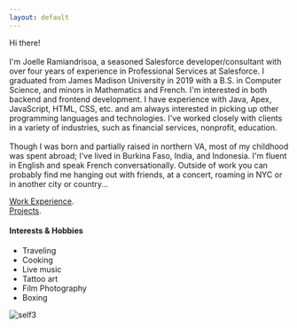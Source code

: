 ```yaml
---
layout: default
---
```


<!--Text can be **bold**, _italic_, or ~~strikethrough~~.-->

Hi there! <br><br>
    I'm Joelle Ramiandrisoa, a seasoned Salesforce developer/consultant with over four years of experience in Professional Services at Salesforce.
    I graduated from James Madison University in 2019 with a B.S. in Computer Science, and minors in Mathematics and French. 
    I'm interested in both backend and frontend development. I have experience with Java, Apex, JavaScript, HTML, CSS, etc. and am always interested in picking up other programming languages and technologies. I've worked closely with clients in a variety of industries, such as financial services, nonprofit, education.<br><br>
    Though I was born and partially raised in northern VA, most of my childhood was spent abroad; I've lived in Burkina Faso, India, and Indonesia. I'm fluent in English and speak French conversationally. Outside of work you can probably find me hanging out with friends, at a concert, roaming in NYC or in another city or country...

[Work Experience](./work-experience.html). <br>
[Projects](./projects.html). <br>

#### Interests & Hobbies

*   Traveling
*   Cooking
*   Live music
*   Tattoo art
*   Film Photography
*   Boxing

![self3](https://github.com/joellenr/joellenr.github.io/assets/156103115/f7017320-90a8-4301-a9b9-1ecfff3f5398)


